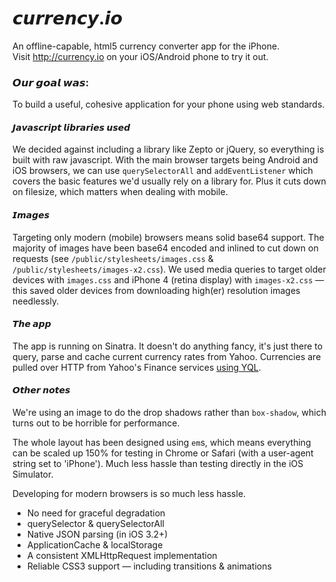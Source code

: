 # 𝙘𝙪𝙧𝙧𝙚𝙣𝙘𝙮.𝙞𝙤
An offline-capable, html5 currency converter app for the iPhone.  
Visit <http://currency.io> on your iOS/Android phone to try it out.

### 𝙊𝙪𝙧 𝙜𝙤𝙖𝙡 𝙬𝙖𝙨:
To build a useful, cohesive application for your phone using web standards.

#### 𝙅𝙖𝙫𝙖𝙨𝙘𝙧𝙞𝙥𝙩 𝙡𝙞𝙗𝙧𝙖𝙧𝙞𝙚𝙨 𝙪𝙨𝙚𝙙
We decided against including a library like Zepto or jQuery, so everything is built with raw javascript. With the main browser targets being Android and iOS browsers, we can use `querySelectorAll` and `addEventListener` which covers the basic features we'd usually rely on a library for. Plus it cuts down on filesize, which matters when dealing with mobile.

#### 𝙄𝙢𝙖𝙜𝙚𝙨
Targeting only modern (mobile) browsers means solid base64 support. The majority of images have been base64 encoded and inlined to cut down on requests (see `/public/stylesheets/images.css` & `/public/stylesheets/images-x2.css`). We used media queries to target older devices with `images.css` and iPhone 4 (retina display) with `images-x2.css` — this saved older devices from downloading high(er) resolution images needlessly. 

#### 𝙏𝙝𝙚 𝙖𝙥𝙥
The app is running on Sinatra. It doesn't do anything fancy, it's just there to query, parse and cache current currency rates from Yahoo.
Currencies are pulled over HTTP from Yahoo's Finance services [using YQL](http://developer.yahoo.com/yql/console/?q=show%20tables&env=store://datatables.org/alltableswithkeys#h=select%20*%20from%20yahoo.finance.xchange%20where%20pair%20in%20%28%27USD%27%2C%20%27AUD%27%29).

#### 𝙊𝙩𝙝𝙚𝙧 𝙣𝙤𝙩𝙚𝙨
We're using an image to do the drop shadows rather than `box-shadow`, which turns out to be horrible for performance.

The whole layout has been designed using `em`s, which means everything can be scaled up 150% for testing in Chrome or Safari (with a user-agent string set to 'iPhone'). Much less hassle than testing directly in the iOS Simulator.

Developing for modern browsers is so much less hassle.

* No need for graceful degradation
* querySelector & querySelectorAll
* Native JSON parsing (in iOS 3.2+)
* ApplicationCache & localStorage
* A consistent XMLHttpRequest implementation
* Reliable CSS3 support — including transitions & animations
